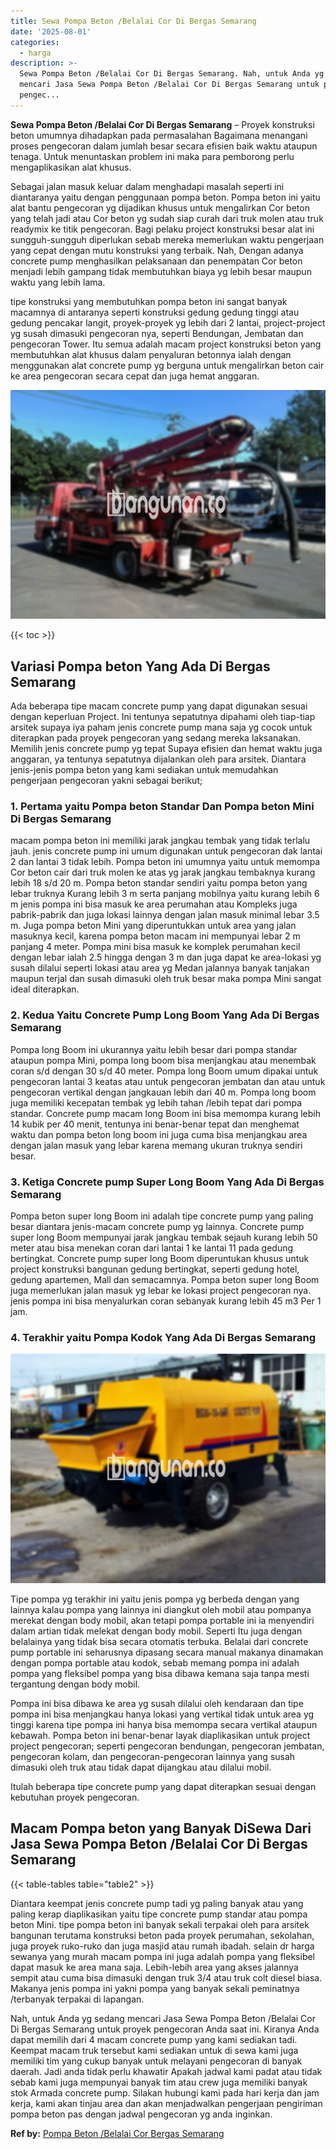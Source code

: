 ```yaml
---
title: Sewa Pompa Beton /Belalai Cor Di Bergas Semarang
date: '2025-08-01'
categories:
  - harga
description: >-
  Sewa Pompa Beton /Belalai Cor Di Bergas Semarang. Nah, untuk Anda yg sedang
  mencari Jasa Sewa Pompa Beton /Belalai Cor Di Bergas Semarang untuk proyek
  pengec...
---
```


**Sewa Pompa Beton /Belalai Cor Di Bergas Semarang** – Proyek konstruksi beton umumnya dihadapkan pada permasalahan Bagaimana menangani proses pengecoran dalam jumlah besar secara efisien baik waktu ataupun tenaga. Untuk menuntaskan problem ini maka para pemborong perlu mengaplikasikan alat khusus.

Sebagai jalan masuk keluar dalam menghadapi masalah seperti ini diantaranya yaitu dengan penggunaan pompa beton. Pompa beton ini yaitu alat bantu pengecoran yg dijadikan khusus untuk mengalirkan Cor beton yang telah jadi atau Cor beton yg sudah siap curah dari truk molen atau truk readymix ke titik pengecoran. Bagi pelaku project konstruksi besar alat ini sungguh-sungguh diperlukan sebab mereka memerlukan waktu pengerjaan yang cepat dengan mutu konstruksi yang terbaik. Nah, Dengan adanya concrete pump menghasilkan pelaksanaan dan penempatan Cor beton menjadi lebih gampang tidak membutuhkan biaya yg lebih besar maupun waktu yang lebih lama.

tipe konstruksi yang membutuhkan pompa beton ini sangat banyak macamnya di antaranya seperti konstruksi gedung gedung tinggi atau gedung pencakar langit, proyek-proyek yg lebih dari 2 lantai, project-project yg susah dimasuki pengecoran nya, seperti Bendungan, Jembatan dan pengecoran Tower. Itu semua adalah macam project konstruksi beton yang membutuhkan alat khusus dalam penyaluran betonnya ialah dengan menggunakan alat concrete pump yg berguna untuk mengalirkan beton cair ke area pengecoran secara cepat dan juga hemat anggaran.

![Sewa Pompa Beton /Belalai Cor Di Bergas Semarang](/images/sewa-concrete-pump-03.png)

{{< toc >}}

## Variasi Pompa beton Yang Ada Di Bergas Semarang

Ada beberapa tipe macam concrete pump yang dapat digunakan sesuai dengan keperluan Project. Ini tentunya sepatutnya dipahami oleh tiap-tiap arsitek supaya iya paham jenis concrete pump mana saja yg cocok untuk diterapkan pada proyek pengecoran yang sedang mereka laksanakan. Memilih jenis concrete pump yg tepat Supaya efisien dan hemat waktu juga anggaran, ya tentunya sepatutnya dijalankan oleh para arsitek. Diantara jenis-jenis pompa beton yang kami sediakan untuk memudahkan pengerjaan pengecoran yakni sebagai berikut;

### 1\. Pertama yaitu Pompa beton Standar Dan Pompa beton Mini Di Bergas Semarang

macam pompa beton ini memiliki jarak jangkau tembak yang tidak terlalu jauh. jenis concrete pump ini umum digunakan untuk pengecoran dak lantai 2 dan lantai 3 tidak lebih. Pompa beton ini umumnya yaitu untuk memompa Cor beton cair dari truk molen ke atas yg jarak jangkau tembaknya kurang lebih 18 s/d 20 m. Pompa beton standar sendiri yaitu pompa beton yang lebar truknya Kurang lebih 3 m serta panjang mobilnya yaitu kurang lebih 6 m jenis pompa ini bisa masuk ke area perumahan atau Kompleks juga pabrik-pabrik dan juga lokasi lainnya dengan jalan masuk minimal lebar 3.5 m. Juga pompa beton Mini yang diperuntukkan untuk area yang jalan masuknya kecil, karena pompa beton macam ini mempunyai lebar 2 m panjang 4 meter. Pompa mini bisa masuk ke komplek perumahan kecil dengan lebar ialah 2.5 hingga dengan 3 m dan juga dapat ke area-lokasi yg susah dilalui seperti lokasi atau area yg Medan jalannya banyak tanjakan maupun terjal dan susah dimasuki oleh truk besar maka pompa Mini sangat ideal diterapkan.

### 2\. Kedua Yaitu Concrete Pump Long Boom Yang Ada Di Bergas Semarang

Pompa long Boom ini ukurannya yaitu lebih besar dari pompa standar ataupun pompa Mini, pompa long boom bisa menjangkau atau menembak coran s/d dengan 30 s/d 40 meter. Pompa long Boom umum dipakai untuk pengecoran lantai 3 keatas atau untuk pengecoran jembatan dan atau untuk pengecoran vertikal dengan jangkauan lebih dari 40 m. Pompa long boom juga memiliki kecepatan tembak yg lebih tahan /lebih tepat dari pompa standar. Concrete pump macam long Boom ini bisa memompa kurang lebih 14 kubik per 40 menit, tentunya ini benar-benar tepat dan menghemat waktu dan pompa beton long boom ini juga cuma bisa menjangkau area dengan jalan masuk yang lebar karena memang ukuran truknya sendiri besar.

### 3\. Ketiga Concrete pump Super Long Boom Yang Ada Di Bergas Semarang

Pompa beton super long Boom ini adalah tipe concrete pump yang paling besar diantara jenis-macam concrete pump yg lainnya. Concrete pump super long Boom mempunyai jarak jangkau tembak sejauh kurang lebih 50 meter atau bisa menekan coran dari lantai 1 ke lantai 11 pada gedung bertingkat. Concrete pump super long Boom diperuntukan khusus untuk project konstruksi bangunan gedung bertingkat, seperti gedung hotel, gedung apartemen, Mall dan semacamnya. Pompa beton super long Boom juga memerlukan jalan masuk yg lebar ke lokasi project pengecoran nya. jenis pompa ini bisa menyalurkan coran sebanyak kurang lebih 45 m3 Per 1 jam.

### 4\. Terakhir yaitu Pompa Kodok Yang Ada Di Bergas Semarang

![Sewa Pompa Beton /Belalai Cor Di Bergas Semarang](/images/sewa-concrete-pump-13.png)

Tipe pompa yg terakhir ini yaitu jenis pompa yg berbeda dengan yang lainnya kalau pompa yang lainnya ini diangkut oleh mobil atau pompanya merekat dengan body mobil, akan tetapi pompa portable ini ia menyendiri dalam artian tidak melekat dengan body mobil. Seperti Itu juga dengan belalainya yang tidak bisa secara otomatis terbuka. Belalai dari concrete pump portable ini seharusnya dipasang secara manual makanya dinamakan dengan pompa portable atau kodok, sebab memang pompa ini adalah pompa yang fleksibel pompa yang bisa dibawa kemana saja tanpa mesti tergantung dengan body mobil.

Pompa ini bisa dibawa ke area yg susah dilalui oleh kendaraan dan tipe pompa ini bisa menjangkau hanya lokasi yang vertikal tidak untuk area yg tinggi karena tipe pompa ini hanya bisa memompa secara vertikal ataupun kebawah. Pompa beton ini benar-benar layak diaplikasikan untuk project project pengecoran; seperti pengecoran bendungan, pengecoran jembatan, pengecoran kolam, dan pengecoran-pengecoran lainnya yang susah dimasuki oleh truk atau tidak dapat dijangkau atau dilalui mobil.

Itulah beberapa tipe concrete pump yang dapat diterapkan sesuai dengan kebutuhan proyek pengecoran.

## Macam Pompa beton yang Banyak DiSewa Dari Jasa Sewa Pompa Beton /Belalai Cor Di Bergas Semarang

{{< table-tables table="table2" >}}

Diantara keempat jenis concrete pump tadi yg paling banyak atau yang paling kerap diaplikasikan yaitu tipe concrete pump standar atau pompa beton Mini. tipe pompa beton ini banyak sekali terpakai oleh para arsitek bangunan terutama konstruksi beton pada proyek perumahan, sekolahan, juga proyek ruko-ruko dan juga masjid atau rumah ibadah. selain dr harga sewanya yang murah macam pompa ini juga adalah pompa yang fleksibel dapat masuk ke area mana saja. Lebih-lebih area yang akses jalannya sempit atau cuma bisa dimasuki dengan truk 3/4 atau truk colt diesel biasa. Makanya jenis pompa ini yakni pompa yang banyak sekali peminatnya /terbanyak terpakai di lapangan.

Nah, untuk Anda yg sedang mencari Jasa Sewa Pompa Beton /Belalai Cor Di Bergas Semarang untuk proyek pengecoran Anda saat ini. Kiranya Anda dapat memilih dari 4 macam concrete pump yang kami sediakan tadi. Keempat macam truk tersebut kami sediakan untuk di sewa kami juga memiliki tim yang cukup banyak untuk melayani pengecoran di banyak daerah. Jadi anda tidak perlu khawatir Apakah jadwal kami padat atau tidak sebab kami juga mempunyai banyak tim atau crew juga memiliki banyak stok Armada concrete pump. Silakan hubungi kami pada hari kerja dan jam kerja, kami akan tinjau area dan akan menjadwalkan pengerjaan pengiriman pompa beton pas dengan jadwal pengecoran yg anda inginkan.

**Ref by:** [Pompa Beton /Belalai Cor Bergas Semarang](https://id.wikipedia.org/wiki/Pompa)
